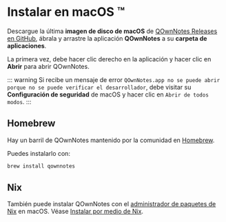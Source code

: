 # Instalar en macOS ™

Descargue la última **imagen de disco de macOS** de [QOwnNotes Releases en GitHub](https://github.com/pbek/QOwnNotes/releases), ábrala y arrastre la aplicación **QOwnNotes** a su **carpeta de aplicaciones**.

La primera vez, debe hacer clic derecho en la aplicación y hacer clic en **Abrir** para abrir QOwnNotes.

::: warning
Si recibe un mensaje de error `QOwnNotes.app no se puede abrir porque no se puede verificar el desarrollador`, debe visitar su **Configuración de seguridad** de macOS y hacer clic en `Abrir de todos modos`.
:::

## Homebrew

Hay un barril de QOwnNotes mantenido por la comunidad en [Homebrew](https://formulae.brew.sh/cask/qownnotes).

Puedes instalarlo con:

```bash
brew install qownnotes
```

## Nix

También puede instalar QOwnNotes con el [administrador de paquetes de Nix](https://wiki.nixos.org/wiki/Nix_package_manager) en macOS. Véase [Instalar por medio de Nix](./nix.md).
